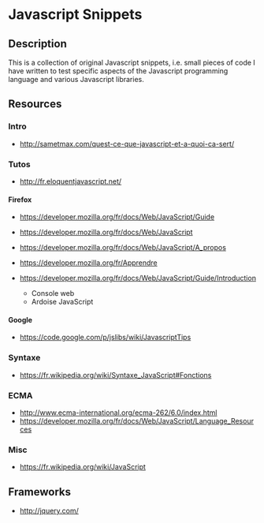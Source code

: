 # Javascript Snippets

## Description

This is a collection of original Javascript snippets, i.e. small pieces of code I
have written to test specific aspects of the Javascript programming language and
various Javascript libraries.

## Resources

### Intro

- http://sametmax.com/quest-ce-que-javascript-et-a-quoi-ca-sert/

### Tutos

- http://fr.eloquentjavascript.net/

#### Firefox

- https://developer.mozilla.org/fr/docs/Web/JavaScript/Guide
- https://developer.mozilla.org/fr/docs/Web/JavaScript
- https://developer.mozilla.org/fr/docs/Web/JavaScript/A_propos
- https://developer.mozilla.org/fr/Apprendre

- https://developer.mozilla.org/fr/docs/Web/JavaScript/Guide/Introduction
    - Console web
    - Ardoise JavaScript

#### Google

- https://code.google.com/p/jslibs/wiki/JavascriptTips

### Syntaxe

- https://fr.wikipedia.org/wiki/Syntaxe_JavaScript#Fonctions

### ECMA

- http://www.ecma-international.org/ecma-262/6.0/index.html
- https://developer.mozilla.org/fr/docs/Web/JavaScript/Language_Resources

### Misc

- https://fr.wikipedia.org/wiki/JavaScript

## Frameworks

- http://jquery.com/
